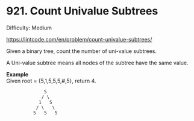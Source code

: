 # 921. Count Univalue Subtrees

Difficulty: Medium

https://lintcode.com/en/problem/count-univalue-subtrees/

Given a binary tree, count the number of uni-value subtrees.

A Uni-value subtree means all nodes of the subtree have the same value.

**Example**  
Given root = {5,1,5,5,5,#,5}, return 4.
```
              5
             / \
            1   5
           / \   \
          5   5   5
```
